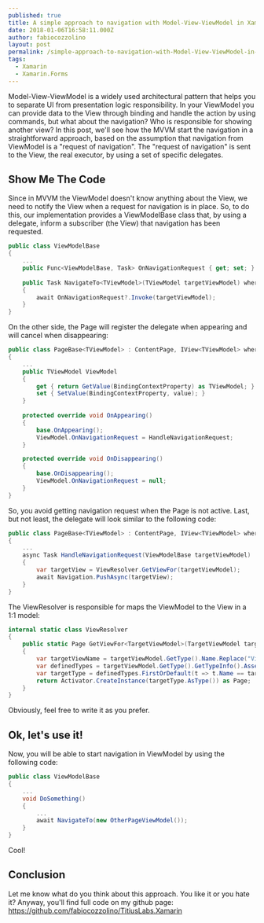```yaml
---
published: true
title: A simple approach to navigation with Model-View-ViewModel in Xamarin.Forms
date: 2018-01-06T16:58:11.000Z
author: fabiocozzolino
layout: post
permalink: /simple-approach-to-navigation-with-Model-View-ViewModel-in-Xamarin-Forms/
tags:
  - Xamarin
  - Xamarin.Forms
---
```

Model-View-ViewModel is a widely used architectural pattern that helps you to separate UI from presentation logic responsibility. In your ViewModel you can provide data to the View through binding and handle the action by using commands, but what about the navigation? Who is responsible for showing another view?
In this post, we'll see how the MVVM start the navigation in a straightforward approach, based on the assumption that navigation from ViewModel is a "request of navigation". The "request of navigation" is sent to the View, the real executor, by using a set of specific delegates.

## Show Me The Code
Since in MVVM the ViewModel doesn't know anything about the View, we need to notify the View when a request for navigation is in place. So, to do this, our implementation provides a ViewModelBase class that, by using a delegate, inform a subscriber (the View) that navigation has been requested. 
~~~ csharp
public class ViewModelBase
{
    ...
    public Func<ViewModelBase, Task> OnNavigationRequest { get; set; }
  
    public Task NavigateTo<TViewModel>(TViewModel targetViewModel) where TViewModel : ViewModelBase
    {
        await OnNavigationRequest?.Invoke(targetViewModel);
    }
}
~~~ 
On the other side, the Page will register the delegate when appearing and will cancel when disappearing:
~~~ csharp
public class PageBase<TViewModel> : ContentPage, IView<TViewModel> where TViewModel:ViewModelBase,new()
{
    ...
    public TViewModel ViewModel
    {
        get { return GetValue(BindingContextProperty) as TViewModel; }
        set { SetValue(BindingContextProperty, value); }
    }
  
    protected override void OnAppearing()
    {
        base.OnAppearing();
        ViewModel.OnNavigationRequest = HandleNavigationRequest;
    }

    protected override void OnDisappearing()
    {
        base.OnDisappearing();
        ViewModel.OnNavigationRequest = null;
    }
}
~~~ 
So, you avoid getting navigation request when the Page is not active. Last, but not least, the delegate will look similar to the following code:
~~~ csharp
public class PageBase<TViewModel> : ContentPage, IView<TViewModel> where TViewModel:ViewModelBase,new()
{
    ...
    async Task HandleNavigationRequest(ViewModelBase targetViewModel)
    {
        var targetView = ViewResolver.GetViewFor(targetViewModel);
        await Navigation.PushAsync(targetView);
    }
}
~~~ 
The ViewResolver is responsible for maps the ViewModel to the View in a 1:1 model:
~~~ csharp
internal static class ViewResolver
{
    public static Page GetViewFor<TargetViewModel>(TargetViewModel targetViewModel) where TargetViewModel : ViewModelBase, new()
    {
        var targetViewName = targetViewModel.GetType().Name.Replace("ViewModel", "Page");
        var definedTypes = targetViewModel.GetType().GetTypeInfo().Assembly.DefinedTypes;
        var targetType = definedTypes.FirstOrDefault(t => t.Name == targetViewName);
        return Activator.CreateInstance(targetType.AsType()) as Page;
    }
}
~~~ 
Obviously, feel free to write it as you prefer.

## Ok, let's use it!
Now, you will be able to start navigation in ViewModel by using the following code:
~~~ csharp
public class ViewModelBase
{
    ...
    void DoSomething()
    {
        ...
        await NavigateTo(new OtherPageViewModel());
    }
}
~~~ 
Cool!

## Conclusion
Let me know what do you think about this approach. You like it or you hate it? Anyway, you'll find full code on my github page: https://github.com/fabiocozzolino/TitiusLabs.Xamarin
